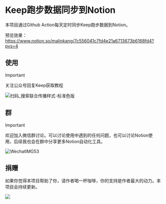 # Keep跑步数据同步到Notion


本项目通过Github Action每天定时同步Keep跑步数据到Notion。

预览效果：https://www.notion.so/malinkang/7c556041c7fd4e21a6713673b6168fd4?pvs=4



## 使用

> [!IMPORTANT]  
> 关注公众号回复Keep获取教程

![扫码_搜索联合传播样式-标准色版](https://github.com/malinkang/weread2notion-pro/assets/3365208/32fbce17-9a03-4e36-9a39-6e6a34aa3aef)



## 群
> [!IMPORTANT]  
> 欢迎加入微信群讨论。可以讨论使用中遇到的任何问题，也可以讨论Notion使用，后续我也会在群中分享更多Notion自动化工具。

![WechatIMG53](https://github.com/malinkang/weread2notion-pro/assets/3365208/351f05cb-a3e7-4bfd-8602-26f81d111388)


## 捐赠

如果你觉得本项目帮助了你，请作者喝一杯咖啡，你的支持是作者最大的动力。本项目会持续更新。

![](./asset/WechatIMG27.jpg)

